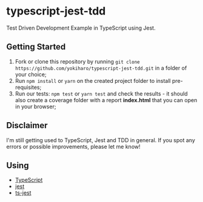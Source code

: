 # typescript-jest-tdd
Test Driven Development Example in TypeScript using Jest.

## Getting Started
 1. Fork or clone this repository by running `git clone https://github.com/yokiharo/typescript-jest-tdd.git` in a folder of your choice;
 2. Run `npm install` or `yarn` on the created project folder to install pre-requisites;
 3. Run our tests: `npm test` or `yarn test` and check the results - it should also create a coverage folder with a report **index.html** that you can open in your browser;

## Disclaimer
I'm still getting used to TypeScript, Jest and TDD in general. If you spot any errors or possible improvements, please let me know!

## Using
 - [TypeScript](https://www.typescriptlang.org/)
 - [jest](https://jestjs.io/docs/getting-started)
 - [ts-jest](https://github.com/kulshekhar/ts-jest)
